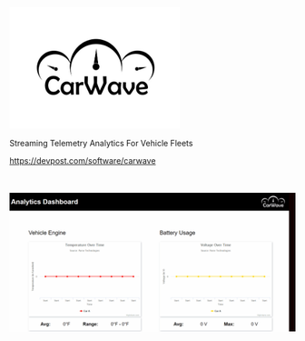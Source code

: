 <img src="/screenshots/logo.jpg" width=300/>

Streaming Telemetry Analytics For Vehicle Fleets

https://devpost.com/software/carwave

<br/>
<br/>

<img src="/screenshots/demo.gif"/>
